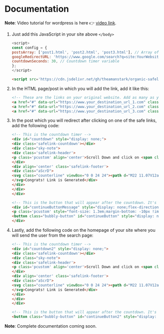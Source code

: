 # Documentation

**Note**: Video tutorial for wordpress is here 👉 [video link](https://www.youtube.com/watch?v=zBnZnqaUQJQ).

1. Just add this JavaScript in your site above `</body>`

    ```javascript
    <script>
    const config = {
    postsArray: ['post1.html', 'post2.html', 'post3.html'], // Array of your random post URLs
    googleRedirectURL: 'https://www.google.com/search?q=site:YourWebsite.com', // Google search URL
    countdownSeconds: 30, // Countdown timer variable
    };
    </script>
    ```
    
    ```html
    <script src='https://cdn.jsdelivr.net/gh/theamanstark/organic-safelink@1.2.1/script.min.js'></script>
    ```
    
2. In the HTML page/post in which you will add the link, add it like this:

    ```html
    <!-- These are the links on your original website. Add as many as you like. -->
    <a href="#" data-url="https://www.your_destination_url_1.com" class="redirectLink">Go to destination 1</a>
    <a href="#" data-url="https://www.your_destination_url_2.com" class="redirectLink">Go to destination 2</a>
    <a href="#" data-url="https://www.your_destination_url_3.com" class="redirectLink">Go to destination 3</a>
    ```

3. In the post which you will redirect after clicking on one of the safe links, add the following code:

    ```html
    <!-- This is the countdown timer -->
    <div id="countdown" style="display: none;">
    <div class='safelink-countdown'></div>
    <div class="sky-note">
    <div class='safelink-header'> 
    <p class='pcustom' align='center'>Scroll Down and click on <span class='pscustom'>Continue</span> button for destination</p> 
    </div> 
    <div align='center' class='safelink-footer'> 
    <div class="aScrD">
    <svg class="counterline" viewBox="0 0 24 24"><path d="M22 11.07V12a10 10 0 1 1-5.93-9.14"></path><polyline points="23 3 12 14 9 11"></polyline>
    </svg>Congrats! Link is Generated</div>
    </div>
    </div>
    </div>
    ```

    ```html
    <!-- This is the button that will appear after the countdown. It's hidden by default. -->
    <div id="continueButtonMessage" style="display: none;flex-direction: column;align-items: center;" class="sky-note">
    <p class='pcustom' style="font-size: 1.3em;margin-bottom: -10px !important;" align='center'>Clicking on the <span class='pscustom'>Continue</span> button will redirect you to the Google search page. Click our site, <span class='pscustom'>Site_Name_Here</span>, from the first search result to get your link.</p> 
    <button class="bubbly-button" id="continueButton" style="display: none;">Continue</button>
    </div>
    ```

4. Lastly, add the following code on the homepage of your site where you will send the user from the search page:

    ```html
   <!-- This is the countdown timer -->
    <div id="countdown2" style="display: none;">
    <div class='safelink-countdown'></div>
    <div class="sky-note">
    <div class='safelink-header'> 
    <p class='pcustom' align='center'>Scroll Down and click on <span class='pscustom'>Go to Link</span> button for destination</p> 
    </div> 
    <div align='center' class='safelink-footer'> 
    <div class="aScrD">
    <svg class="counterline" viewBox="0 0 24 24"><path d="M22 11.07V12a10 10 0 1 1-5.93-9.14"></path><polyline points="23 3 12 14 9 11"></polyline>
    </svg>Congrats! Link is Generated</div>
    </div>
    </div>
    </div>
    ```

    ```html
    <!-- This is the button that will appear after the countdown. It's hidden by default. -->
    <button class="bubbly-button" id="continueButton2" style="display: none;">Go to Link</button>
    ```

**Note**: Complete documentation coming soon.
